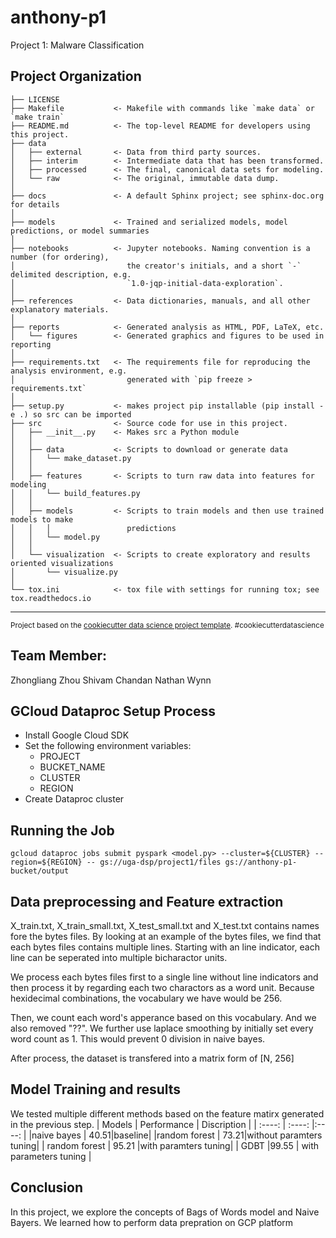 anthony-p1
==============================

Project 1: Malware Classification

Project Organization
------------

    ├── LICENSE
    ├── Makefile           <- Makefile with commands like `make data` or `make train`
    ├── README.md          <- The top-level README for developers using this project.
    ├── data
    │   ├── external       <- Data from third party sources.
    │   ├── interim        <- Intermediate data that has been transformed.
    │   ├── processed      <- The final, canonical data sets for modeling.
    │   └── raw            <- The original, immutable data dump.
    │
    ├── docs               <- A default Sphinx project; see sphinx-doc.org for details
    │
    ├── models             <- Trained and serialized models, model predictions, or model summaries
    │
    ├── notebooks          <- Jupyter notebooks. Naming convention is a number (for ordering),
    │                         the creator's initials, and a short `-` delimited description, e.g.
    │                         `1.0-jqp-initial-data-exploration`.
    │
    ├── references         <- Data dictionaries, manuals, and all other explanatory materials.
    │
    ├── reports            <- Generated analysis as HTML, PDF, LaTeX, etc.
    │   └── figures        <- Generated graphics and figures to be used in reporting
    │
    ├── requirements.txt   <- The requirements file for reproducing the analysis environment, e.g.
    │                         generated with `pip freeze > requirements.txt`
    │
    ├── setup.py           <- makes project pip installable (pip install -e .) so src can be imported
    ├── src                <- Source code for use in this project.
    │   ├── __init__.py    <- Makes src a Python module
    │   │
    │   ├── data           <- Scripts to download or generate data
    │   │   └── make_dataset.py
    │   │
    │   ├── features       <- Scripts to turn raw data into features for modeling
    │   │   └── build_features.py
    │   │
    │   ├── models         <- Scripts to train models and then use trained models to make
    │   │   │                 predictions
    │   │   └── model.py
    │   │
    │   └── visualization  <- Scripts to create exploratory and results oriented visualizations
    │       └── visualize.py
    │
    └── tox.ini            <- tox file with settings for running tox; see tox.readthedocs.io


--------

<p><small>Project based on the <a target="_blank" href="https://drivendata.github.io/cookiecutter-data-science/">cookiecutter data science project template</a>. #cookiecutterdatascience</small></p>

## Team Member:

Zhongliang Zhou
Shivam Chandan
Nathan Wynn

## GCloud Dataproc Setup Process

- Install Google Cloud SDK
- Set the following environment variables:
    - PROJECT
    - BUCKET_NAME
    - CLUSTER
    - REGION
- Create Dataproc cluster


## Running the Job
`gcloud dataproc jobs submit pyspark <model.py> --cluster=${CLUSTER} --region=${REGION} -- gs://uga-dsp/project1/files gs://anthony-p1-bucket/output`

## Data preprocessing and Feature extraction

X_train.txt, X_train_small.txt, X_test_small.txt and X_test.txt contains names fore the bytes files. By looking at an example of the bytes files, we find that each bytes files contains multiple lines. Starting with an line indicator, each line can be seperated into multiple bicharactor units.

We process each bytes files first to a single line without line indicators and then process it by regarding each two charactors as a word unit. Because hexidecimal combinations, the vocabulary we have would be 256. 

Then, we count each word's apperance based on this vocabulary. And we also removed "??". We further use laplace smoothing by initially set every word count as 1. This would prevent 0 division in naive bayes.

After process, the dataset is transfered into a matrix form of [N, 256]

## Model Training and results

We tested multiple different methods based on the feature matirx generated in the previous step.
|    Models   | Performance  | Discription |
| :----: | :----:  |:----: |
|naive bayes  | 40.51|baseline|
|random forest  | 73.21|without paramters tuning|
| random forest | 95.21 |with paramters tuning|
| GDBT |99.55 | with parameters tuning |

## Conclusion

In this project, we explore the concepts of Bags of Words model and Naive Bayers. We learned how to perform data prepration on GCP platform

